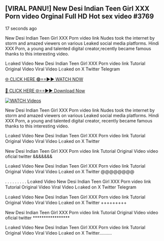 ## [VIRAL PANU!] New Desi Indian Teen Girl XXX Porn video Orginal Full HD Hot sex video #3769

17 seconds ago

New Desi Indian Teen Girl XXX Porn video link Nudes took the internet by storm and amazed viewers on various Leaked social media platforms. Hindi XXX Porn, a young and talented digital creator,recently became famous thanks to this interesting video.

L𝚎aked Video New Desi Indian Teen Girl XXX Porn video link Tutorial Original Video Viral Video L𝚎aked on X Twitter Telegram

[🌐 CLICK HERE 🟢==►► WATCH NOW](https://dekho-ki-hoy-07-2k25.blogspot.com/2025/01/viral-tv.html)

[🔴 CLICK HERE 🌐==►► Download Now](https://dekho-ki-hoy-07-2k25.blogspot.com/2025/01/viral-tv.html)

[![WATCH Videos](https://i.imgur.com/KtWmlQT.gif)](https://dekho-ki-hoy-07-2k25.blogspot.com/2025/01/viral-tv.html)

New Desi Indian Teen Girl XXX Porn video link Nudes took the internet by storm and amazed viewers on various Leaked social media platforms. Hindi XXX Porn, a young and talented digital creator, recently became famous thanks to this interesting video.

L𝚎aked Video New Desi Indian Teen Girl XXX Porn video link Tutorial Original Video Viral Video L𝚎aked on X Twitter

New Desi Indian Teen Girl XXX Porn video link Tutorial Original Video video oficial twitter &&&&&&&

L𝚎aked Video New Desi Indian Teen Girl XXX Porn video link Tutorial Original Video Viral Video L𝚎aked on X Twitter @@@@@@@@

. . . . . . . . . L𝚎aked Video New Desi Indian Teen Girl XXX Porn video link Tutorial Original Video Viral Video L𝚎aked on X Twitter Telegram

L𝚎aked Video New Desi Indian Teen Girl XXX Porn video link Tutorial Original Video Viral Video L𝚎aked on X Twitter +++++++++

New Desi Indian Teen Girl XXX Porn video link Tutorial Original Video video oficial twitter *****************

L𝚎aked Video New Desi Indian Teen Girl XXX Porn video link Tutorial Original Video Viral Video L𝚎aked on X Twitter..........